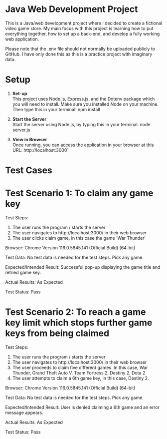 # Java Web Development Project

This is a Java/web development project where I decided to create a fictional video game store. 
My main focus with this project is learning how to put everything together, how to set up a back-end, and develop a fully working web application.

Please note that the .env file should not normally be uploaded publicly to GitHub. I have only done this as this is a practice project with imaginary data.

# Setup

1. **Set-up**  
   This project uses Node.js, Express.js, and the Dotenv package which you will need to install.
   Make sure you installed Node on your machine. Then type this in your terminal:
   npm install

2. **Start the Server**  
   Start the server using Node.js, by typing this in your terminal: node server.js

3. **View in Browser**  
    Once running, you can access the application in your browser at this URL: http://localhost:3000`


# Test Cases

# Test Scenario 1: To claim any game key

Test Steps:
1. The user runs the program / starts the server
2. The user navigates to http://localhost:3000/ in their web browser
3. The user clicks claim game, in this case the game 'War Thunder'

Browser: Chrome Version 116.0.5845.141 (Official Build) (64-bit)

Test Data: No test data is needed for the test steps. Pick any game.

Expected/Intended Result: Successful pop-up displaying the game title and retried game key.

Actual Results: As Expected

Test Status: Pass

# Test Scenario 2: To reach a game key limit which stops further game keys from being claimed

Test Steps:
1. The user runs the program / starts the server
2. The user navigates to http://localhost:3000/ in their web browser
3. The user proceeds to claim five different games. In this case, War Thunder, Grand Theft Auto V, Team Fortress 2, Destiny 2, Dota 2
4. The user attempts to claim a 6th game key, in this case, Destiny 2.

Browser:  Chrome Version 116.0.5845.141 (Official Build) (64-bit)

Test Data: No test data is needed for the test steps. Pick any game.

Expected/Intended Result: User is denied claiming a 6th game and an error message appears.

Actual Results: As Expected

Test Status: Pass
